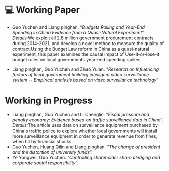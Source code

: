 # 💻 Working Paper
- Guo Yuchen and Liang pinghan. “*Budgets Rolling and Year-End Spending in China Evidence from a Quasi-Natural Experiment*”.  
 *Details*:We exploit all 2.8 million government procurement contracts during 2014-2021, and develop a novel method to measure the quality of contract.Using the Budget Law reform in China as a quasi-natural experiment, this paper examines the causal impact of Use-it-or-lose-it budget rules on local governments year-end spending spikes.  
 
- Liang pinghan, Guo Yuchen and Zhao Yulan. "*Research on Influencing factors of local government building intelligent video surveillance system
-- Empirical analysis based on video surveillance technology*"  
# Working in Progress  
- Liang pinghan, Guo Yuchen and Li Chenglin. “*Fiscal pressure and penalty economy: Evidence based on traffic surveillance data in China*”.  
*Details*:The article uses data on surveillance equipment purchased by China's traffic police to explore whether local governments will install more surveillance equipment in order to generate revenue from fines, when hit by financial shocks.
- Guo Yuchen, Huang Qilin and Liang pinghan. “*The change of president and the distortion of university funds*”.
- Ye Yongwei, Guo Yuchen. “*Controlling shareholder share pledging and corporate social responsibility*”. 

